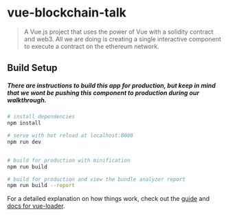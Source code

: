 # vue-blockchain-talk

> A Vue.js project that uses the power of Vue with a solidity contract and web3. All we are doing is creating a single interactive component to execute a contract on the ethereum network.

## Build Setup

##### There are instructions to build this app for production, but keep in mind that we wont be pushing this component to production during our walkthrough.

``` bash
# install dependencies
npm install

# serve with hot reload at localhost:8080
npm run dev


# build for production with minification
npm run build

# build for production and view the bundle analyzer report
npm run build --report
```

For a detailed explanation on how things work, check out the [guide](http://vuejs-templates.github.io/webpack/) and [docs for vue-loader](http://vuejs.github.io/vue-loader).
